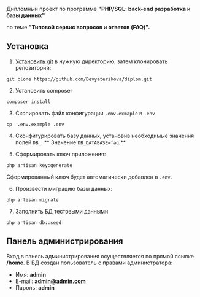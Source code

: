Дипломный проект по программе **"PHP/SQL: back-end разработка и базы данных"**

по теме **"Типовой сервис вопросов и ответов (FAQ)".**

## Установка

1. [Установить git](https://git-scm.com/book/ru/v1/%D0%92%D0%B2%D0%B5%D0%B4%D0%B5%D0%BD%D0%B8%D0%B5-%D0%A3%D1%81%D1%82%D0%B0%D0%BD%D0%BE%D0%B2%D0%BA%D0%B0-Git) в нужную директорию, затем клонировать репозиторий:
```
git clone https://github.com/Devyaterikova/diplom.git
```

2. Установить composer
```
composer install
```

3. Скопировать файл конфигурации ```.env.exmaple``` в ```.env```
```
cp  .env.example .env
```

4. Cконфигурировать базу данных, установив необходимые значения полей ```DB_```. **
Значение ```DB_DATABASE=faq```.**

5. Сформировать ключ приложения:
```
php artisan key:generate
```
Сформированный ключ будет автоматически добавлен в ```.env```.

6. Произвести миграцию базы данных:
```
php artisan migrate
```

7. Заполнить БД  тестовыми данными
```
php artisan db::seed
```

## Панель администрирования

Вход в панель администрирования осуществляется по прямой ссылке **/home**.
В БД создан пользователь с правами администратора:
* Имя: **admin**
* E-mail: **admin@admin.com**
* Пароль: **admin**




